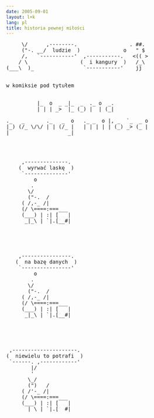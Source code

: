 ```yaml
---
date: 2005-09-01
layout: l+k
lang: pl
title: historia pewnej miłości
---
```


<pre class='l-k'>
     \/      ,--------.                 . ##. 
     ("-. __/  ludzie  )              o   " $ 
     /,   `-----------'  ,-----------.   <(( >
    / \                 (  i kangury  )   /_\ 
(___\  )_                `-----------'    jj  


w komiksie pod tytułem


          |_  o  _ _|_  _  ._ o  _.           
          | | | _>  |_ (_) |  | (_|           

._   _       ._   _  o   ._ _  o |, _  `_  _ o
|_) (/_ \/\/ | | (/_ |   | | | | | (_) _> (_ |
|                   _|                        




     ,--------------.    
    (  wyrwać laskę  )   
     `--------------'    
         o               
        .                
       \/                
       ("-.  /           
     ( /,-_ /|           
     (/ \====:===___     
     (___) | :| [   |    
      _|_\ | `|.[__#|    





    ,----------------.   
   (  na bazę danych  )  
    `----------------'   
         o               
        .                
       \/                
       ("-.  /           
     ( /,-_ /|           
     (/ \====:===___     
     (___) | :| [   |    
      _|_\ | `|.[__#|    





 ,---------------------. 
(  niewielu to potrafi  )
 `------. ,------------' 
        |/               
        '                
       \_/               
       (")   /           
     ( /'-_ /|           
     (/ \====:===___     
     (___) | :| [   |    
      _|_\ | `|.[__#|    
</pre>
